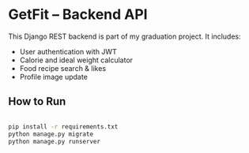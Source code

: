 # GetFit – Backend API

This Django REST backend is part of my graduation project. It includes:

- User authentication with JWT
- Calorie and ideal weight calculator
- Food recipe search & likes
- Profile image update

## How to Run

```bash

pip install -r requirements.txt
python manage.py migrate
python manage.py runserver
